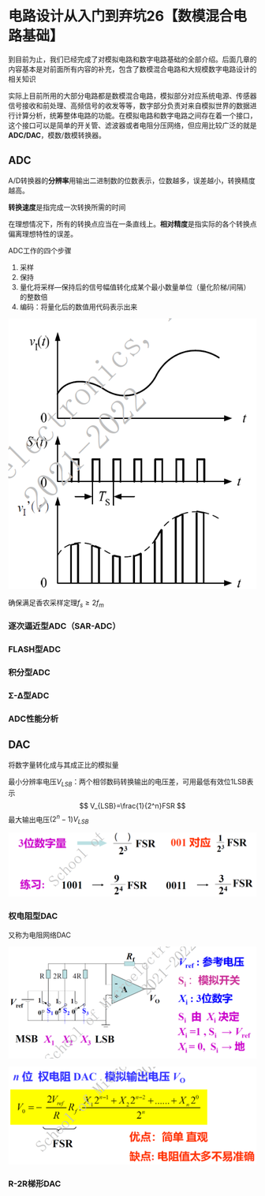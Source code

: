 # 电路设计从入门到弃坑26【数模混合电路基础】

到目前为止，我们已经完成了对模拟电路和数字电路基础的全部介绍。后面几章的内容基本是对前面所有内容的补充，包含了数模混合电路和大规模数字电路设计的相关知识

实际上目前所用的大部分电路都是数模混合电路，模拟部分对应系统电源、传感器信号接收和前处理、高频信号的收发等等，数字部分负责对来自模拟世界的数据进行计算分析，统筹整体电路的功能。在模拟电路和数字电路之间存在着一个接口，这个接口可以是简单的开关管、滤波器或者电阻分压网络，但应用比较广泛的就是**ADC/DAC**，模数/数模转换器。





## ADC







A/D转换器的**分辨率**用输出二进制数的位数表示，位数越多，误差越小，转换精度越高。

**转换速度**是指完成一次转换所需的时间

在理想情况下，所有的转换点应当在一条直线上。**相对精度**是指实际的各个转换点偏离理想特性的误差。







ADC工作的四个步骤

1. 采样
2. 保持
3. 量化将采样—保持后的信号幅值转化成某个最小数量单位（量化阶梯/间隔）的整数倍
4. 编码：将量化后的数值用代码表示出来

![image-20211229224640506](电路设计从入门到弃坑26【数模混合电路基础】.assets/image-20211229224640506.png)

确保满足香农采样定理$f_s \ge 2 f_m$



### 逐次逼近型ADC（SAR-ADC）







### FLASH型ADC





### 积分型ADC







### Σ-Δ型ADC





### ADC性能分析







## DAC







将数字量转化成与其成正比的模拟量



最小分辨率电压$V_{LSB}$：两个相邻数码转换输出的电压差，可用最低有效位1LSB表示
$$
V_{LSB}=\frac{1}{2^n}FSR
$$
最大输出电压$(2^n-1)V_{LSB}$



![image-20211229222753827](电路设计从入门到弃坑26【数模混合电路基础】.assets/image-20211229222753827.png)









### 权电阻型DAC

又称为电阻网络DAC

![image-20211229222857184](电路设计从入门到弃坑26【数模混合电路基础】.assets/image-20211229222857184.png)

![image-20211229222946216](电路设计从入门到弃坑26【数模混合电路基础】.assets/image-20211229222946216.png)



### R-2R梯形DAC

